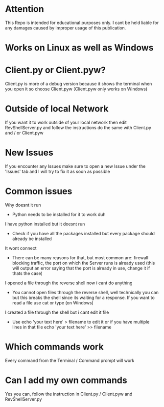 # Attention
This Repo is intended for educational purposes only. I cant be held liable for any damages 
caused by improper usage of this publication.

# Works on Linux as well as Windows

# Client.py or Client.pyw?
Client.py is more of a debug version because it shows the terminal when you open it so choose Client.pyw (Client.pyw only works on Windows)

# Outside of local Network
If you want it to work outside of your local network then edit RevShellServer.py and follow the instructions do the same with Client.py and / or Client.pyw

# New Issues
If you encounter any Issues make sure to open a new Issue under the 'Issues' tab and I will try to fix it as soon as possible

# Common issues
Why doesnt it run
- Python needs to be installed for it to work duh

I have python installed but it doesnt run
- Check if you have all the packages installed but every package should already be installed

It wont connect
- There can be many reasons for that, but most common are: firewall blocking traffic, the port on which the Server runs is already used (this will output an error saying that the port is already in use, change it if thats the case)

I opened a file through the reverse shell now i cant do anything
- You cannot open files through the reverse shell, well technically you can but this breaks the shell since its waiting for a response. If you want to read a file use cat or type (on Windows)

I created a file through the shell but i cant edit it file
- Use echo 'your text here' > filename to edit it or if you have multiple lines in that file echo 'your text here' >> filename

# Which commands work
Every command from the Terminal / Command prompt will work

# Can I add my own commands
Yes you can, follow the instruction in Client.py / Client.pyw and RevShellServer.py
